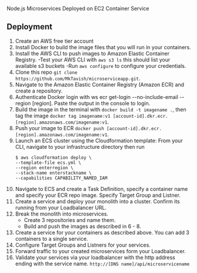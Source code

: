 Node.js Microservices Deployed on EC2 Container Service

## Deployment

1. Create an AWS free tier account
2. Install Docker to build the image files that you will run in your containers.
3. Install the AWS CLI to push images to Amazon Elastic Container Registry.
   -Test your AWS CLI with `aws s3 ls` this should list your available s3 buckets
   -Run `aws configure` to configure your credentials.
4. Clone this repo `git clone https://github.com/MkTavish/microserviceapp.git`.
5. Navigate to the Amazon Elastic Container Registry (Amazon ECR) and create a repository.
6. Authenticate Docker login with  ws ecr get-login --no-include-email --region [region]. 
   Paste the output in the console to login.
7. Build the image in the terminal with `docker build -t imagename .`, then tag the image `docker tag imagename:v1 [account-id].dkr.ecr.[region].amazonaws.com/imagename:v1`.
8. Push your image to ECR `docker push [account-id].dkr.ecr.[region].amazonaws.com/imagename:v1`.
9. Launch an ECS cluster using the Cloudformation template:
   From your CLI, navigate to your infrastructure directory then run
   ```
   $ aws cloudformation deploy \
   --template-file ecs.yml \
   --region enterregion \
   --stack-name enterstackname \
   --capabilities CAPABILITY_NAMED_IAM
   ```
10. Navigate to ECS and create a Task Definition, specify a container name and specify your ECR repo image.
    Specify Target Group and Listner.
11. Create a service and deploy your monolith into a cluster. Confirm its running from your Loadbalancer URL.
12. Break the monolith into microservices. 
    - Create 3 repositories and name them.
    - Build and push the images as described in 6 - 8.
13. Create a service for your containers as described above. You can add 3 containers to a single service.
14. Configure Target Groups and Listners for your services.
15. Forward traffic to your created microservices form your Loadbalancer.
16. Validate your services via your loadbalancer with the http address ending with the service name. `http://[DNS name]/api/microservicename`
